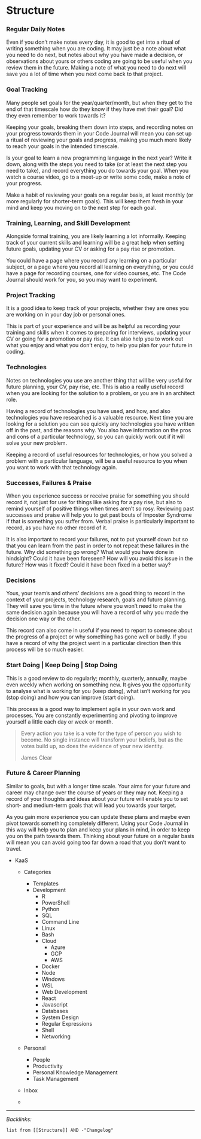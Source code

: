 # Structure

### Regular Daily Notes

Even if you don’t make notes every day, it is good to get into a ritual of writing something when you are coding. It may just be a note about what you need to do next, but notes about why you have made a decision, or observations about yours or others coding are going to be useful when you review them in the future. Making a note of what you need to do next will save you a lot of time when you next come back to that project.

### Goal Tracking

Many people set goals for the year/quarter/month, but when they get to the end of that timescale how do they know if they have met their goal? Did they even remember to work towards it?

Keeping your goals, breaking them down into steps, and recording notes on your progress towards them in your Code Journal will mean you can set up a ritual of reviewing your goals and progress, making you much more likely to reach your goals in the intended timescale.

Is your goal to learn a new programming language in the next year? Write it down, along with the steps you need to take (or at least the next step you need to take), and record everything you do towards your goal. When you watch a course video, go to a meet-up or write some code, make a note of your progress.

Make a habit of reviewing your goals on a regular basis, at least monthly (or more regularly for shorter-term goals). This will keep them fresh in your mind and keep you moving on to the next step for each goal.

### Training, Learning, and Skill Development

Alongside formal training, you are likely learning a lot informally. Keeping track of your current skills and learning will be a great help when setting future goals, updating your CV or asking for a pay rise or promotion.

You could have a page where you record any learning on a particular subject, or a page where you record all learning on everything, or you could have a page for recording courses, one for video courses, etc. The Code Journal should work for you, so you may want to experiment.

### Project Tracking

It is a good idea to keep track of your projects, whether they are ones you are working on in your day job or personal ones.

This is part of your experience and will be as helpful as recording your training and skills when it comes to preparing for interviews, updating your CV or going for a promotion or pay rise. It can also help you to work out what you enjoy and what you don’t enjoy, to help you plan for your future in coding.

### Technologies

Notes on technologies you use are another thing that will be very useful for future planning, your CV, pay rise, etc. This is also a really useful record when you are looking for the solution to a problem, or you are in an architect role.

Having a record of technologies you have used, and how, and also technologies you have researched is a valuable resource. Next time you are looking for a solution you can see quickly any technologies you have written off in the past, and the reasons why. You also have information on the pros and cons of a particular technology, so you can quickly work out if it will solve your new problem.

Keeping a record of useful resources for technologies, or how you solved a problem with a particular language, will be a useful resource to you when you want to work with that technology again.

### Successes, Failures & Praise

When you experience success or receive praise for something you should record it, not just for use for things like asking for a pay rise, but also to remind yourself of positive things when times aren’t so rosy. Reviewing past successes and praise will help you to get past bouts of Imposter Syndrome if that is something you suffer from. Verbal praise is particularly important to record, as you have no other record of it.

It is also important to record your failures, not to put yourself down but so that you can learn from the past in order to not repeat these failures in the future. Why did something go wrong? What would you have done in hindsight? Could it have been foreseen? How will you avoid this issue in the future? How was it fixed? Could it have been fixed in a better way?

### Decisions

Yous, your team’s and others’ decisions are a good thing to record in the context of your projects, technology research, goals and future planning. They will save you time in the future where you won’t need to make the same decision again because you will have a record of why you made the decision one way or the other.

This record can also come in useful if you need to report to someone about the progress of a project or why something has gone well or badly. If you have a record of why the project went in a particular direction then this process will be so much easier.

### Start Doing | Keep Doing | Stop Doing

This is a good review to do regularly; monthly, quarterly, annually, maybe even weekly when working on something new. It gives you the opportunity to analyse what is working for you (keep doing), what isn’t working for you (stop doing) and how you can improve (start doing).

This process is a good way to implement agile in your own work and processes. You are constantly experimenting and pivoting to improve yourself a little each day or week or month.

 > 
 > Every action you take is a vote for the type of person you wish to become. No single instance will transform your beliefs, but as the votes build up, so does the evidence of your new identity.
 > 
 > James Clear

### Future & Career Planning

Similar to goals, but with a longer time scale. Your aims for your future and career may change over the course of years or they may not. Keeping a record of your thoughts and ideas about your future will enable you to set short- and medium-term goals that will lead you towards your target.

As you gain more experience you can update these plans and maybe even pivot towards something completely different. Using your Code Journal in this way will help you to plan and keep your plans in mind, in order to keep you on the path towards them. Thinking about your future on a regular basis will mean you can avoid going too far down a road that you don’t want to travel.

* KaaS
  * Categories
    
    * Templates
    * Development
      * R
      * PowerShell
      * Python
      * SQL
      * Command Line
      * Linux
      * Bash
      * Cloud
        * Azure
        * GCP
        * AWS
      * Docker
      * Node
      * Windows
      * WSL
      * Web Development
      * React
      * Javascript
      * Databases
      * System Design
      * Regular Expressions
      * Shell
      * Networking
  * Personal
    
    * People
    * Productivity
    * Personal Knowledge Management
    * Task Management
  * Inbox
  
  * 

---

*Backlinks:*

````dataview
list from [[Structure]] AND -"Changelog"
````
